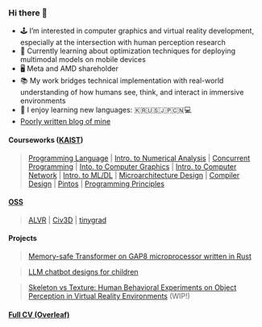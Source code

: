 ### Hi there 👋

- 🕹️ I’m interested in computer graphics and virtual reality development, especially at the intersection with human perception research
- 🔭 Currently learning about optimization techniques for deploying multimodal models on mobile devices
- 🖥️ Meta and AMD shareholder
- 📚 My work bridges technical implementation with real-world understanding of how humans see, think, and interact in immersive environments
- 💬 I enjoy learning new languages: 🇰🇷🇺🇸🇯🇵🇨🇳💻
- [Poorly written blog of mine](https://hyeondg.org)


#### Courseworks ([KAIST](https://cs.kaist.ac.kr))
> [Programming Language](https://github.com/hyeondg/2021s-cs320) | [Intro. to Numerical Analysis]() | [Concurrent Programming](https://github.com/hyeondg/2024s-cs431) | [Into. to Computer Graphics](https://github.com/hyeondg/2024s-cs380) | [Intro. to Computer Network](https://github.com/hyeondg/2024f-cs341) | [Intro. to ML/DL]() | [Microarchitecture Design](https://github.com/hyeondg/cs492-uarch) | [Compiler Design](https://gitlab.com/hyeondg/kecc-public) | [Pintos](https://github.com/hyeondg/pintos-kaist) | [Programming Principles](https://github.com/hyeondg/2025s-cs220)


#### [OSS](https://en.wikipedia.org/wiki/Open-source_software)
> [ALVR](https://github.com/alvr-org/ALVR) | [Civ3D](https://github.com/Siv3D/OpenSiv3D) | [tinygrad](https://github.com/hyeondg/tinygrad) 

#### Projects 
> [Memory-safe Transformer on GAP8 microprocessor written in Rust](https://gitlab.com/hyeondg/pulp)

> [LLM chatbot designs for children]()

> [Skeleton vs Texture: Human Behavioral Experiments on Object Perception in Virtual Reality Environments]() (WIP!)



#### [Full CV (Overleaf)](https://www.overleaf.com/read/dthdchqkzjht#efd09d)
